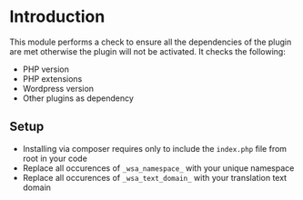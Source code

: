 # Introduction

This module performs a check to ensure all the dependencies of the plugin are met otherwise the plugin will not be activated. It checks the following:

* PHP version
* PHP extensions
* Wordpress version
* Other plugins as dependency


## Setup

* Installing via composer requires only to include the `index.php` file from root in your code
* Replace all occurences of `_wsa_namespace_` with your unique namespace
* Replace all occurences of `_wsa_text_domain_` with your translation text domain


